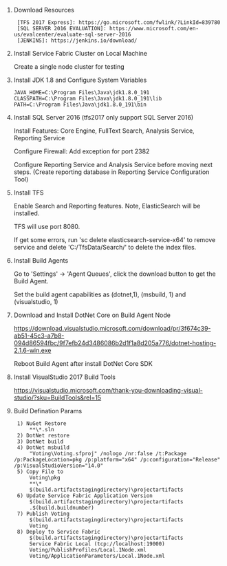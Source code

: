 1. Download Resources

        [TFS 2017 Express]: https://go.microsoft.com/fwlink/?LinkId=839780
        [SQL SERVER 2016 EVALUATION]: https://www.microsoft.com/en-us/evalcenter/evaluate-sql-server-2016
        [JENKINS]: https://jenkins.io/download/

2. Install Service Fabric Cluster on Local Machine

    Create a single node cluster for testing

3.  Install JDK 1.8 and Configure System Variables

        JAVA_HOME=C:\Program Files\Java\jdk1.8.0_191
        CLASSPATH=C:\Program Files\Java\jdk1.8.0_191\lib
        PATH=C:\Program Files\Java\jdk1.8.0_191\bin

4. Install SQL Server 2016 (tfs2017 only support SQL Server 2016)

    Install Features: Core Engine, FullText Search, Analysis Service, Reporting Service

    Configure Firewall: Add exception for port 2382

    Configure Reporting Service and Analysis Service before moving next steps. (Create reporting database in Reporting Service Configuration Tool)

5. Install TFS

    Enable Search and Reporting features. Note, ElasticSearch will be installed.

    TFS will use port 8080.

    If get some errors, run 'sc delete elasticsearch-service-x64' to remove service and delete 'C:/TfsData/Search/' to delete the index files.

6. Install Build Agents

    Go to 'Settings' -> 'Agent Queues', click the download button to get the Build Agent.

    Set the build agent capabilities as (dotnet,1), (msbuild, 1) and (visualstudio, 1)

7. Download and Install DotNet Core on Build Agent Node

    https://download.visualstudio.microsoft.com/download/pr/3f674c39-ab51-45c3-a7b8-094d86594fbc/9f7efb24d3486086b2d1f1a8d205a776/dotnet-hosting-2.1.6-win.exe

    Reboot Build Agent after install DotNet Core SDK

8. Install VisualStudio 2017 Build Tools

    https://visualstudio.microsoft.com/thank-you-downloading-visual-studio/?sku=BuildTools&rel=15

9. Build Defination Params

        1) NuGet Restore
            **\*.sln
        2) DotNet restore
        3) DotNet build
        4) DotNet msbuild
            "Voting\Voting.sfproj" /nologo /nr:false /t:Package /p:PackageLocation=pkg /p:platform="x64" /p:configuration="Release" /p:VisualStudioVersion="14.0"
        5) Copy File to
            Voting\pkg
            **\*
            $(build.artifactstagingdirectory)\projectartifacts
        6) Update Service Fabric Application Version
            $(build.artifactstagingdirectory)\projectartifacts
            .$(build.buildnumber)
        7) Publish Voting
            $(build.artifactstagingdirectory)\projectartifacts
            Voting
        8) Deploy to Service Fabric
            $(build.artifactstagingdirectory)\projectartifacts
            Service Fabric Local (tcp://localhost:19000)
            Voting/PublishProfiles/Local.1Node.xml
            Voting/ApplicationParameters/Local.1Node.xml